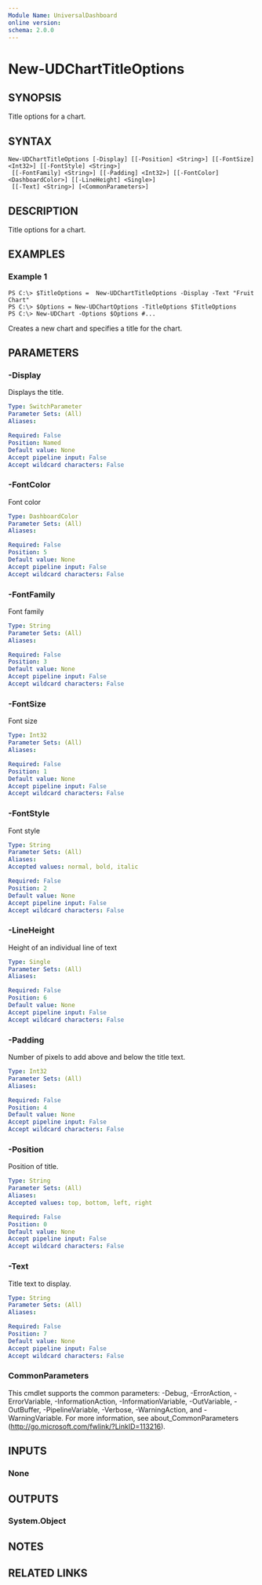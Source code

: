 ```yaml
---
Module Name: UniversalDashboard
online version:
schema: 2.0.0
---
```


# New-UDChartTitleOptions

## SYNOPSIS
Title options for a chart.

## SYNTAX

```
New-UDChartTitleOptions [-Display] [[-Position] <String>] [[-FontSize] <Int32>] [[-FontStyle] <String>]
 [[-FontFamily] <String>] [[-Padding] <Int32>] [[-FontColor] <DashboardColor>] [[-LineHeight] <Single>]
 [[-Text] <String>] [<CommonParameters>]
```

## DESCRIPTION
Title options for a chart.

## EXAMPLES

### Example 1
```
PS C:\> $TitleOptions =  New-UDChartTitleOptions -Display -Text "Fruit Chart"
PS C:\> $Options = New-UDChartOptions -TitleOptions $TitleOptions
PS C:\> New-UDChart -Options $Options #...
```

Creates a new chart and specifies a title for the chart.

## PARAMETERS

### -Display
Displays the title.

```yaml
Type: SwitchParameter
Parameter Sets: (All)
Aliases: 

Required: False
Position: Named
Default value: None
Accept pipeline input: False
Accept wildcard characters: False
```

### -FontColor
Font color

```yaml
Type: DashboardColor
Parameter Sets: (All)
Aliases: 

Required: False
Position: 5
Default value: None
Accept pipeline input: False
Accept wildcard characters: False
```

### -FontFamily
Font family

```yaml
Type: String
Parameter Sets: (All)
Aliases: 

Required: False
Position: 3
Default value: None
Accept pipeline input: False
Accept wildcard characters: False
```

### -FontSize
Font size

```yaml
Type: Int32
Parameter Sets: (All)
Aliases: 

Required: False
Position: 1
Default value: None
Accept pipeline input: False
Accept wildcard characters: False
```

### -FontStyle
Font style

```yaml
Type: String
Parameter Sets: (All)
Aliases: 
Accepted values: normal, bold, italic

Required: False
Position: 2
Default value: None
Accept pipeline input: False
Accept wildcard characters: False
```

### -LineHeight
Height of an individual line of text 

```yaml
Type: Single
Parameter Sets: (All)
Aliases: 

Required: False
Position: 6
Default value: None
Accept pipeline input: False
Accept wildcard characters: False
```

### -Padding
Number of pixels to add above and below the title text.

```yaml
Type: Int32
Parameter Sets: (All)
Aliases: 

Required: False
Position: 4
Default value: None
Accept pipeline input: False
Accept wildcard characters: False
```

### -Position
Position of title.

```yaml
Type: String
Parameter Sets: (All)
Aliases: 
Accepted values: top, bottom, left, right

Required: False
Position: 0
Default value: None
Accept pipeline input: False
Accept wildcard characters: False
```

### -Text
Title text to display.

```yaml
Type: String
Parameter Sets: (All)
Aliases: 

Required: False
Position: 7
Default value: None
Accept pipeline input: False
Accept wildcard characters: False
```

### CommonParameters
This cmdlet supports the common parameters: -Debug, -ErrorAction, -ErrorVariable, -InformationAction, -InformationVariable, -OutVariable, -OutBuffer, -PipelineVariable, -Verbose, -WarningAction, and -WarningVariable. For more information, see about_CommonParameters (http://go.microsoft.com/fwlink/?LinkID=113216).

## INPUTS

### None

## OUTPUTS

### System.Object

## NOTES

## RELATED LINKS




